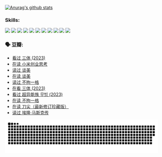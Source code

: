 
[![Anurag's github stats](https://github-readme-stats.vercel.app/api?username=w940853815)](https://github.com/anuraghazra/github-readme-stats)

### Skills:

<code><img height="32" src="https://cdn.jsdelivr.net/npm/simple-icons@v5/icons/python.svg"></code>
<code><img height="32" src="https://cdn.jsdelivr.net/npm/simple-icons@v5/icons/javascript.svg"></code>
<code><img height="32" src="https://cdn.jsdelivr.net/npm/simple-icons@v5/icons/django.svg"></code>
<code><img height="32" src="https://cdn.jsdelivr.net/npm/simple-icons@v5/icons/flask.svg"></code>
<code><img height="32" src="https://cdn.jsdelivr.net/npm/simple-icons@v5/icons/vuetify.svg"></code>
<code><img height="32" src="https://cdn.jsdelivr.net/npm/simple-icons@v5/icons/git.svg"></code>
<code><img height="32" src="https://cdn.jsdelivr.net/npm/simple-icons@v5/icons/docker.svg"></code>
<code><img height="32" src="https://cdn.jsdelivr.net/npm/simple-icons@v5/icons/postgresql.svg"></code>
<code><img height="32" src="https://cdn.jsdelivr.net/npm/simple-icons@v5/icons/elasticsearch.svg"></code>
<code><img height="32" src="https://cdn.jsdelivr.net/npm/simple-icons@v5/icons/macos.svg"></code>
<code><img height="32" src="https://cdn.jsdelivr.net/npm/simple-icons@v5/icons/linux.svg"></code>

### 🗣 豆瓣:

<!-- DOUBAN-ACTIVITIES:START -->
- [看过 三体‎ (2023)](https://www.douban.com/people/136069238/status/4574263039/?_i=12780007)
- [在读 小米创业思考](https://www.douban.com/people/136069238/status/4572047905/?_i=12780007)
- [读过 谈美](https://www.douban.com/people/136069238/status/4572047629/?_i=12780007)
- [在读 谈美](https://www.douban.com/people/136069238/status/4560861771/?_i=12780007)
- [读过 不拘一格](https://www.douban.com/people/136069238/status/4560861445/?_i=12780007)
- [在看 三体‎ (2023)](https://www.douban.com/people/136069238/status/4558185093/?_i=12780007)
- [看过 超异能族 무빙‎ (2023)](https://www.douban.com/people/136069238/status/4556824186/?_i=12780007)
- [在读 不拘一格](https://www.douban.com/people/136069238/status/4541712161/?_i=12780007)
- [在读 刀尖（最新修订珍藏版）](https://www.douban.com/people/136069238/status/4541711339/?_i=12780007)
- [读过 埃隆·马斯克传](https://www.douban.com/people/136069238/status/4541710351/?_i=12780007)
<!-- DOUBAN-ACTIVITIES:END -->


![Snake animation](https://raw.githubusercontent.com/w940853815/w940853815/output/github-contribution-grid-snake.svg)

<!--
**w940853815/w940853815** is a ✨ _special_ ✨ repository because its `README.md` (this file) appears on your GitHub profile.

Here are some ideas to get you started:

- 🔭 I’m currently working on ...
- 🌱 I’m currently learning ...
- 👯 I’m looking to collaborate on ...
- 🤔 I’m looking for help with ...
- 💬 Ask me about ...
- 📫 How to reach me: ...
- 😄 Pronouns: ...
- ⚡ Fun fact: ...
-->
